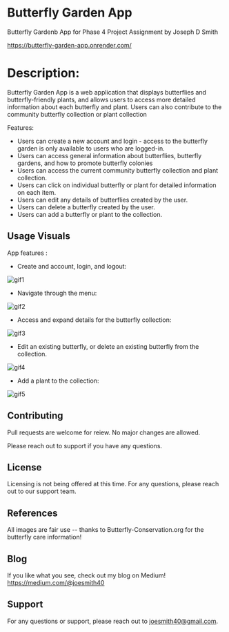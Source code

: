 # Butterfly Garden App

Butterfly Gardenb App for Phase 4 Project Assignment by Joseph D Smith

https://butterfly-garden-app.onrender.com/

# Description:

Butterfly Garden App is a web application that displays butterflies and butterfly-friendly plants, and allows users to access more detailed information about each butterfly and plant. Users can also contribute to the community butterfly collection or plant collection

Features:

- Users can create a new account and login - access to the butterfly garden is only available to users who are logged-in.
- Users can access general information about butterflies, butterfly gardens, and how to promote butterfly colonies
- Users can access the current community butterfly collection and plant collection.
- Users can click on individual butterfly or plant for detailed information on each item.
- Users can edit any details of butterflies created by the user.
- Users can delete a butterfly created by the user.
- Users can add a butterfly or plant to the collection.

## Usage Visuals

App features :

- Create and account, login, and logout:

![gif1](https://github.com/JosephDSmith/phase-4-project/assets/122189576/7dcc5c10-8cdd-4110-9abe-3eee0986ca1a)

- Navigate through the menu:

![gif2](https://github.com/JosephDSmith/phase-4-project/assets/122189576/98283dea-9fb3-4d43-a68e-2f8fd9815a20)

- Access and expand details for the butterfly collection:

![gif3](https://github.com/JosephDSmith/phase-4-project/assets/122189576/e978dca7-81a7-4894-b565-f00d2402b6ec)

- Edit an existing butterfly, or delete an existing butterfly from the collection.

![gif4](https://github.com/JosephDSmith/phase-4-project/assets/122189576/60147c67-bb96-48cf-8dcf-51d35603710a)

- Add a plant to the collection:

![gif5](https://github.com/JosephDSmith/phase-4-project/assets/122189576/2029e057-76d2-4182-99c7-0695e29a3ae0)

## Contributing

Pull requests are welcome for reiew.
No major changes are allowed.

Please reach out to support if you have any questions.

## License

Licensing is not being offered at this time.
For any questions, please reach out to our support team.

## References

All images are fair use -- thanks to Butterfly-Conservation.org for the butterfly care information!

## Blog

If you like what you see, check out my blog on Medium!
https://medium.com/@joesmith40

## Support

For any questions or support, please reach out to joesmith40@gmail.com.
